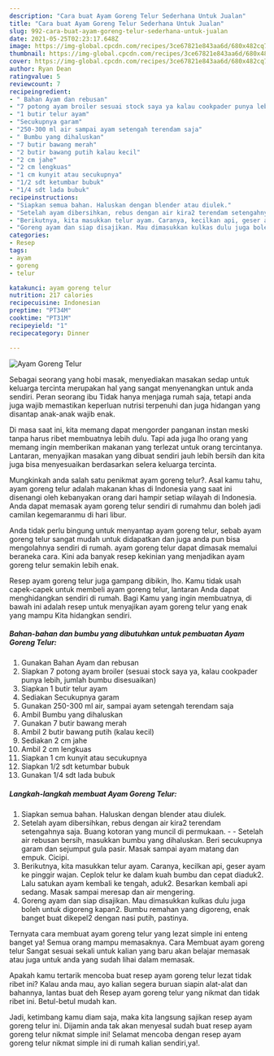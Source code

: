 ```yaml
---
description: "Cara buat Ayam Goreng Telur Sederhana Untuk Jualan"
title: "Cara buat Ayam Goreng Telur Sederhana Untuk Jualan"
slug: 992-cara-buat-ayam-goreng-telur-sederhana-untuk-jualan
date: 2021-05-25T02:23:17.648Z
image: https://img-global.cpcdn.com/recipes/3ce67821e843aa6d/680x482cq70/ayam-goreng-telur-foto-resep-utama.jpg
thumbnail: https://img-global.cpcdn.com/recipes/3ce67821e843aa6d/680x482cq70/ayam-goreng-telur-foto-resep-utama.jpg
cover: https://img-global.cpcdn.com/recipes/3ce67821e843aa6d/680x482cq70/ayam-goreng-telur-foto-resep-utama.jpg
author: Ryan Dean
ratingvalue: 5
reviewcount: 7
recipeingredient:
- " Bahan Ayam dan rebusan"
- "7 potong ayam broiler sesuai stock saya ya kalau cookpader punya lebih jumlah bumbu disesuaikan"
- "1 butir telur ayam"
- "Secukupnya garam"
- "250-300 ml air sampai ayam setengah terendam saja"
- " Bumbu yang dihaluskan"
- "7 butir bawang merah"
- "2 butir bawang putih kalau kecil"
- "2 cm jahe"
- "2 cm lengkuas"
- "1 cm kunyit atau secukupnya"
- "1/2 sdt ketumbar bubuk"
- "1/4 sdt lada bubuk"
recipeinstructions:
- "Siapkan semua bahan. Haluskan dengan blender atau diulek."
- "Setelah ayam dibersihkan, rebus dengan air kira2 terendam setengahnya saja. Buang kotoran yang muncil di permukaan. - Setelah air rebusan bersih, masukkan bumbu yang dihaluskan. Beri secukupnya garam dan sejumput gula pasir. Masak sampai ayam matang dan empuk. Cicipi."
- "Berikutnya, kita masukkan telur ayam. Caranya, kecilkan api, geser ayam ke pinggir wajan. Ceplok telur ke dalam kuah bumbu dan cepat diaduk2. Lalu satukan ayam kembali ke tengah, aduk2. Besarkan kembali api sedang. Masak sampai meresap dan air mengering."
- "Goreng ayam dan siap disajikan. Mau dimasukkan kulkas dulu juga boleh untuk digoreng kapan2. Bumbu remahan yang digoreng, enak banget buat dikepel2 dengan nasi putih, pastinya."
categories:
- Resep
tags:
- ayam
- goreng
- telur

katakunci: ayam goreng telur 
nutrition: 217 calories
recipecuisine: Indonesian
preptime: "PT34M"
cooktime: "PT31M"
recipeyield: "1"
recipecategory: Dinner

---
```



![Ayam Goreng Telur](https://img-global.cpcdn.com/recipes/3ce67821e843aa6d/680x482cq70/ayam-goreng-telur-foto-resep-utama.jpg)

Sebagai seorang yang hobi masak, menyediakan masakan sedap untuk keluarga tercinta merupakan hal yang sangat menyenangkan untuk anda sendiri. Peran seorang ibu Tidak hanya menjaga rumah saja, tetapi anda juga wajib memastikan keperluan nutrisi terpenuhi dan juga hidangan yang disantap anak-anak wajib enak.

Di masa  saat ini, kita memang dapat mengorder panganan instan meski tanpa harus ribet membuatnya lebih dulu. Tapi ada juga lho orang yang memang ingin memberikan makanan yang terlezat untuk orang tercintanya. Lantaran, menyajikan masakan yang dibuat sendiri jauh lebih bersih dan kita juga bisa menyesuaikan berdasarkan selera keluarga tercinta. 



Mungkinkah anda salah satu penikmat ayam goreng telur?. Asal kamu tahu, ayam goreng telur adalah makanan khas di Indonesia yang saat ini disenangi oleh kebanyakan orang dari hampir setiap wilayah di Indonesia. Anda dapat memasak ayam goreng telur sendiri di rumahmu dan boleh jadi camilan kegemaranmu di hari libur.

Anda tidak perlu bingung untuk menyantap ayam goreng telur, sebab ayam goreng telur sangat mudah untuk didapatkan dan juga anda pun bisa mengolahnya sendiri di rumah. ayam goreng telur dapat dimasak memalui beraneka cara. Kini ada banyak resep kekinian yang menjadikan ayam goreng telur semakin lebih enak.

Resep ayam goreng telur juga gampang dibikin, lho. Kamu tidak usah capek-capek untuk membeli ayam goreng telur, lantaran Anda dapat menghidangkan sendiri di rumah. Bagi Kamu yang ingin membuatnya, di bawah ini adalah resep untuk menyajikan ayam goreng telur yang enak yang mampu Kita hidangkan sendiri.

<!--inarticleads1-->

##### Bahan-bahan dan bumbu yang dibutuhkan untuk pembuatan Ayam Goreng Telur:

1. Gunakan  Bahan Ayam dan rebusan
1. Siapkan 7 potong ayam broiler (sesuai stock saya ya, kalau cookpader punya lebih, jumlah bumbu disesuaikan)
1. Siapkan 1 butir telur ayam
1. Sediakan Secukupnya garam
1. Gunakan 250-300 ml air, sampai ayam setengah terendam saja
1. Ambil  Bumbu yang dihaluskan
1. Gunakan 7 butir bawang merah
1. Ambil 2 butir bawang putih (kalau kecil)
1. Sediakan 2 cm jahe
1. Ambil 2 cm lengkuas
1. Siapkan 1 cm kunyit atau secukupnya
1. Siapkan 1/2 sdt ketumbar bubuk
1. Gunakan 1/4 sdt lada bubuk




<!--inarticleads2-->

##### Langkah-langkah membuat Ayam Goreng Telur:

1. Siapkan semua bahan. Haluskan dengan blender atau diulek.
1. Setelah ayam dibersihkan, rebus dengan air kira2 terendam setengahnya saja. Buang kotoran yang muncil di permukaan. - - Setelah air rebusan bersih, masukkan bumbu yang dihaluskan. Beri secukupnya garam dan sejumput gula pasir. Masak sampai ayam matang dan empuk. Cicipi.
1. Berikutnya, kita masukkan telur ayam. Caranya, kecilkan api, geser ayam ke pinggir wajan. Ceplok telur ke dalam kuah bumbu dan cepat diaduk2. Lalu satukan ayam kembali ke tengah, aduk2. Besarkan kembali api sedang. Masak sampai meresap dan air mengering.
1. Goreng ayam dan siap disajikan. Mau dimasukkan kulkas dulu juga boleh untuk digoreng kapan2. Bumbu remahan yang digoreng, enak banget buat dikepel2 dengan nasi putih, pastinya.




Ternyata cara membuat ayam goreng telur yang lezat simple ini enteng banget ya! Semua orang mampu memasaknya. Cara Membuat ayam goreng telur Sangat sesuai sekali untuk kalian yang baru akan belajar memasak atau juga untuk anda yang sudah lihai dalam memasak.

Apakah kamu tertarik mencoba buat resep ayam goreng telur lezat tidak ribet ini? Kalau anda mau, ayo kalian segera buruan siapin alat-alat dan bahannya, lantas buat deh Resep ayam goreng telur yang nikmat dan tidak ribet ini. Betul-betul mudah kan. 

Jadi, ketimbang kamu diam saja, maka kita langsung sajikan resep ayam goreng telur ini. Dijamin anda tak akan menyesal sudah buat resep ayam goreng telur nikmat simple ini! Selamat mencoba dengan resep ayam goreng telur nikmat simple ini di rumah kalian sendiri,ya!.

